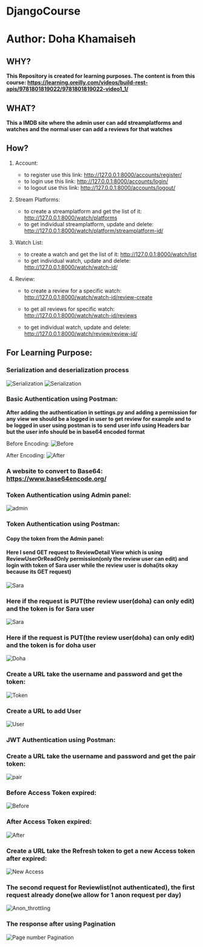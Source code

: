 # DjangoCourse

# Author: Doha Khamaiseh

## WHY?
**This Repository is created for learning purposes. The content is from this course: https://learning.oreilly.com/videos/build-rest-apis/9781801819022/9781801819022-video1_1/**

## WHAT?
**This a IMDB site where the admin user can add streamplatforms and watches and the normal user can add a reviews for that watches**


## How?

1. Account:
    * to register use this link: http://127.0.0.1:8000/accounts/register/
    * to login use this link: http://127.0.0.1:8000/accounts/login/
    * to logout use this link: http://127.0.0.1:8000/accounts/logout/

2. Stream Platforms:
      * to create a streamplatform and get the list of it:  http://127.0.0.1:8000/watch/platforms
      * to get individual streamplatform, update and delete: http://127.0.0.1:8000/watch/platform/streamplatform-id/

3. Watch List:
     * to create a watch and get the list of it:  http://127.0.0.1:8000/watch/list
      * to get individual watch, update and delete: http://127.0.0.1:8000/watch/watch-id/

4. Review:
      * to create a review for a specific watch:  http://127.0.0.1:8000/watch/watch-id/review-create

    * to get all reviews for specific watch: 
    http://127.0.0.1:8000/watch/watch-id/reviews

    * to get individual watch, update and delete: http://127.0.0.1:8000/watch/review/review-id/

## For Learning Purpose:

### Serialization and deserialization process

![Serialization](./public/serilaze.png)
![Serialization](./public/serialize2.png)


### Basic Authentication using Postman:

**After adding the authentication in settings.py and adding a permission for any view we should be a logged in user to get review for example
and to be logged in user using postman is to send user info using Headers bar but the user info should be in base64 encoded format**

Before Encoding:
![Before](./public/auth1.png)

After Encoding:
![After](./public/auth2.png)

### A website to convert to Base64: https://www.base64encode.org/

### Token Authentication using Admin panel: 

![admin](./public/token_auth1.png)

### Token Authentication using Postman: 

#### Copy the token from the Admin panel:

#### Here I send GET request to ReviewDetail View which is using ReviewUserOrReadOnly permission(only the review user can edit) and login with token of Sara user while the review user is doha(its okay because its GET request)

![Sara](./public/GET_Not.png)

###  Here if the request is PUT(the review user(doha) can only edit) and the token is for Sara user

![Sara](./public/PUT_Not.png)

###  Here if the request is PUT(the review user(doha) can only edit) and the token is for doha user

![Doha](./public/PUT.png)


### Create a URL take the username and password and get the token:

![Token](./public/gen_token.png)

### Create a URL to add User

![User](./public/register.png)


### JWT Authentication using Postman: 

### Create a URL take the username and password and get the pair token:

![pair](./public/pair_token.png)

### Before Access Token expired:

![Before](./public/access_before_5m.png)

### After Access Token expired:

![After](./public/access_after_5m.png)


### Create a URL take the Refresh  token to get a new Access token after expired:

![New Access](./public/new_access.png)

### The second request for Reviewlist(not authenticated), the first request already done(we allow for 1 anon request per day)

![Anon_throttling](./public/anon_throttling.png)

### The response after using Pagination

![Page number Pagination](./public/pagination.png)
